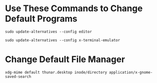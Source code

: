 # Use These Commands to Change Default Programs

`sudo update-alternatives --config editor`

`sudo update-alternatives --config x-terminal-emulator`

# Change Default File Manager

`xdg-mime default thunar.desktop inode/directory application/x-gnome-saved-search`
